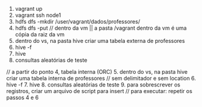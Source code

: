 1. vagrant up
2. vagrant ssh node1
3. hdfs dfs -mkdir /user/vagrant/dados/professores/ 
4. hdfs dfs  -put <arquivo origem> <arquivo final> // dentro da vm || a pasta /vagrant dentro da vm é uma cópia da raiz da vm 
5. dentro do vs, na pasta hive criar uma tabela externa de professores
6. hive -f <arquivo tabela>
7. hive
8. consultas aleatórias de teste 

// a partir do ponto 4, tabela interna (ORC)
5. dentro do vs, na pasta hive criar uma tabela interna de professores // sem delimitador e sem location
6. hive -f <arquivo tabela>
7. hive
8. consultas aleatórias de teste 
9. para sobrescrever os registros, criar um arquivo de script para insert // para executar: repetir os passos 4 e 6